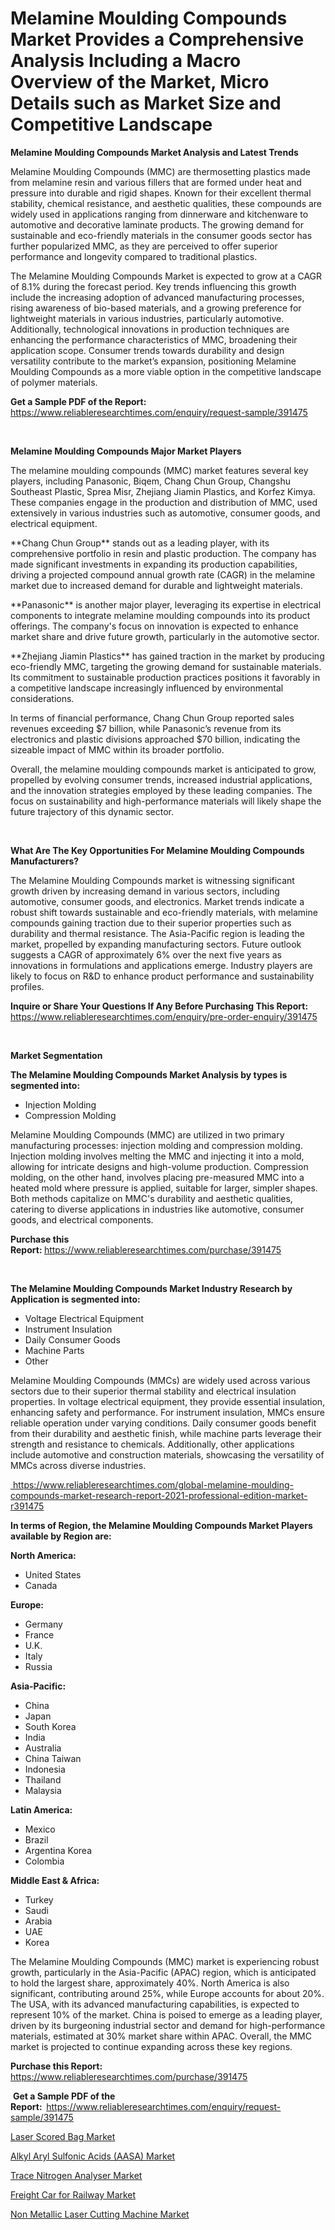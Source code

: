 <p><h1>Melamine Moulding Compounds Market Provides a Comprehensive Analysis Including a Macro Overview of the Market, Micro Details such as Market Size and Competitive Landscape</h1></p><p><strong>Melamine Moulding Compounds Market Analysis and Latest Trends</strong></p>
<p><p>Melamine Moulding Compounds (MMC) are thermosetting plastics made from melamine resin and various fillers that are formed under heat and pressure into durable and rigid shapes. Known for their excellent thermal stability, chemical resistance, and aesthetic qualities, these compounds are widely used in applications ranging from dinnerware and kitchenware to automotive and decorative laminate products. The growing demand for sustainable and eco-friendly materials in the consumer goods sector has further popularized MMC, as they are perceived to offer superior performance and longevity compared to traditional plastics.</p><p>The Melamine Moulding Compounds Market is expected to grow at a CAGR of 8.1% during the forecast period. Key trends influencing this growth include the increasing adoption of advanced manufacturing processes, rising awareness of bio-based materials, and a growing preference for lightweight materials in various industries, particularly automotive. Additionally, technological innovations in production techniques are enhancing the performance characteristics of MMC, broadening their application scope. Consumer trends towards durability and design versatility contribute to the market’s expansion, positioning Melamine Moulding Compounds as a more viable option in the competitive landscape of polymer materials.</p></p>
<p><strong>Get a Sample PDF of the Report:&nbsp;</strong> <a href="https://www.reliableresearchtimes.com/enquiry/request-sample/391475?utm_campaign=1776&utm_medium=2&utm_source=Github&utm_content=ia&utm_term=26102024&utm_id=melamine-moulding-compounds">https://www.reliableresearchtimes.com/enquiry/request-sample/391475</a></p>
<p>&nbsp;</p>
<p><strong>Melamine Moulding Compounds Major Market Players</strong></p>
<p><p>The melamine moulding compounds (MMC) market features several key players, including Panasonic, Biqem, Chang Chun Group, Changshu Southeast Plastic, Sprea Misr, Zhejiang Jiamin Plastics, and Korfez Kimya. These companies engage in the production and distribution of MMC, used extensively in various industries such as automotive, consumer goods, and electrical equipment.</p><p>**Chang Chun Group** stands out as a leading player, with its comprehensive portfolio in resin and plastic production. The company has made significant investments in expanding its production capabilities, driving a projected compound annual growth rate (CAGR) in the melamine market due to increased demand for durable and lightweight materials.</p><p>**Panasonic** is another major player, leveraging its expertise in electrical components to integrate melamine moulding compounds into its product offerings. The company's focus on innovation is expected to enhance market share and drive future growth, particularly in the automotive sector.</p><p>**Zhejiang Jiamin Plastics** has gained traction in the market by producing eco-friendly MMC, targeting the growing demand for sustainable materials. Its commitment to sustainable production practices positions it favorably in a competitive landscape increasingly influenced by environmental considerations.</p><p>In terms of financial performance, Chang Chun Group reported sales revenues exceeding $7 billion, while Panasonic’s revenue from its electronics and plastic divisions approached $70 billion, indicating the sizeable impact of MMC within its broader portfolio. </p><p>Overall, the melamine moulding compounds market is anticipated to grow, propelled by evolving consumer trends, increased industrial applications, and the innovation strategies employed by these leading companies. The focus on sustainability and high-performance materials will likely shape the future trajectory of this dynamic sector.</p></p>
<p>&nbsp;</p>
<p><strong>What Are The Key Opportunities For Melamine Moulding Compounds Manufacturers?</strong></p>
<p><p>The Melamine Moulding Compounds market is witnessing significant growth driven by increasing demand in various sectors, including automotive, consumer goods, and electronics. Market trends indicate a robust shift towards sustainable and eco-friendly materials, with melamine compounds gaining traction due to their superior properties such as durability and thermal resistance. The Asia-Pacific region is leading the market, propelled by expanding manufacturing sectors. Future outlook suggests a CAGR of approximately 6% over the next five years as innovations in formulations and applications emerge. Industry players are likely to focus on R&D to enhance product performance and sustainability profiles.</p></p>
<p><strong>Inquire or Share Your Questions If Any Before Purchasing This Report:</strong> <a href="https://www.reliableresearchtimes.com/enquiry/pre-order-enquiry/391475?utm_campaign=1776&utm_medium=2&utm_source=Github&utm_content=ia&utm_term=26102024&utm_id=melamine-moulding-compounds">https://www.reliableresearchtimes.com/enquiry/pre-order-enquiry/391475</a></p>
<p>&nbsp;</p>
<p><strong>Market Segmentation</strong></p>
<p><strong>The Melamine Moulding Compounds Market Analysis by types is segmented into:</strong></p>
<p><ul><li>Injection Molding</li><li>Compression Molding</li></ul></p>
<p><p>Melamine Moulding Compounds (MMC) are utilized in two primary manufacturing processes: injection molding and compression molding. Injection molding involves melting the MMC and injecting it into a mold, allowing for intricate designs and high-volume production. Compression molding, on the other hand, involves placing pre-measured MMC into a heated mold where pressure is applied, suitable for larger, simpler shapes. Both methods capitalize on MMC's durability and aesthetic qualities, catering to diverse applications in industries like automotive, consumer goods, and electrical components.</p></p>
<p><strong>Purchase this Report:&nbsp;</strong><a href="https://www.reliableresearchtimes.com/purchase/391475?utm_campaign=1776&utm_medium=2&utm_source=Github&utm_content=ia&utm_term=26102024&utm_id=melamine-moulding-compounds">https://www.reliableresearchtimes.com/purchase/391475</a></p>
<p>&nbsp;</p>
<p><strong>The Melamine Moulding Compounds Market Industry Research by Application is segmented into:</strong></p>
<p><ul><li>Voltage Electrical Equipment</li><li>Instrument Insulation</li><li>Daily Consumer Goods</li><li>Machine Parts</li><li>Other</li></ul></p>
<p><p>Melamine Moulding Compounds (MMCs) are widely used across various sectors due to their superior thermal stability and electrical insulation properties. In voltage electrical equipment, they provide essential insulation, enhancing safety and performance. For instrument insulation, MMCs ensure reliable operation under varying conditions. Daily consumer goods benefit from their durability and aesthetic finish, while machine parts leverage their strength and resistance to chemicals. Additionally, other applications include automotive and construction materials, showcasing the versatility of MMCs across diverse industries.</p></p>
<p><a href="https://www.reliableresearchtimes.com/global-melamine-moulding-compounds-market-research-report-2021-professional-edition-market-r391475?utm_campaign=1776&utm_medium=2&utm_source=Github&utm_content=ia&utm_term=26102024&utm_id=melamine-moulding-compounds">&nbsp;https://www.reliableresearchtimes.com/global-melamine-moulding-compounds-market-research-report-2021-professional-edition-market-r391475</a></p>
<p><strong>In terms of Region, the Melamine Moulding Compounds Market Players available by Region are:</strong></p>
<p>
    <p> <strong> North America: </strong>
        <ul>
            <li>United States</li>
            <li>Canada</li>
        </ul>
        </p> 
    <p> <strong> Europe: </strong>
        <ul>
            <li>Germany</li>
            <li>France</li>
            <li>U.K.</li>
            <li>Italy</li>
            <li>Russia</li>
        </ul>
        </p> 
    <p> <strong> Asia-Pacific: </strong>
        <ul>
            <li>China</li>
            <li>Japan</li>
            <li>South Korea</li>
            <li>India</li>
            <li>Australia</li>
            <li>China Taiwan</li>
            <li>Indonesia</li>
            <li>Thailand</li>
            <li>Malaysia</li>
        </ul>
        </p> 
    <p> <strong> Latin America: </strong>
        <ul>
            <li>Mexico</li>
            <li>Brazil</li>
            <li>Argentina Korea</li>
            <li>Colombia</li>
        </ul>
        </p> 
    <p> <strong> Middle East & Africa: </strong>
        <ul>
            <li>Turkey</li>
            <li>Saudi</li>
            <li>Arabia</li>
            <li>UAE</li>
            <li>Korea</li>
        </ul>
    </p>
    </p>
<p><p>The Melamine Moulding Compounds (MMC) market is experiencing robust growth, particularly in the Asia-Pacific (APAC) region, which is anticipated to hold the largest share, approximately 40%. North America is also significant, contributing around 25%, while Europe accounts for about 20%. The USA, with its advanced manufacturing capabilities, is expected to represent 10% of the market. China is poised to emerge as a leading player, driven by its burgeoning industrial sector and demand for high-performance materials, estimated at 30% market share within APAC. Overall, the MMC market is projected to continue expanding across these key regions.</p></p>
<p><strong>Purchase this Report: </strong><a href="https://www.reliableresearchtimes.com/purchase/391475?utm_campaign=1776&utm_medium=2&utm_source=Github&utm_content=ia&utm_term=26102024&utm_id=melamine-moulding-compounds">https://www.reliableresearchtimes.com/purchase/391475</a></p>
<p>&nbsp;<strong>Get a Sample PDF of the Report:&nbsp;&nbsp;</strong><a href="https://www.reliableresearchtimes.com/enquiry/request-sample/391475?utm_campaign=1776&utm_medium=2&utm_source=Github&utm_content=ia&utm_term=26102024&utm_id=melamine-moulding-compounds">https://www.reliableresearchtimes.com/enquiry/request-sample/391475</a></p>
<p><strong></strong></p>
<p><p><a href="https://www.linkedin.com/pulse/emerging-opportunities-challenges-global-laser-scored-bag-market-wh0if?utm_campaign=1776&utm_medium=2&utm_source=Github&utm_content=ia&utm_term=26102024&utm_id=melamine-moulding-compounds">Laser Scored Bag Market</a></p><p><a href="https://github.com/malandranz3ggo/Market-Research-Report-List-1/blob/main/alkyl-aryl-sulfonic-acids-aasa-market.md?utm_campaign=1776&utm_medium=2&utm_source=Github&utm_content=ia&utm_term=26102024&utm_id=melamine-moulding-compounds">Alkyl Aryl Sulfonic Acids (AASA) Market</a></p><p><a href="https://www.linkedin.com/pulse/navigating-global-trace-nitrogen-analyser-market-landscape-qximc?utm_campaign=1776&utm_medium=2&utm_source=Github&utm_content=ia&utm_term=26102024&utm_id=melamine-moulding-compounds">Trace Nitrogen Analyser Market</a></p><p><a href="https://www.linkedin.com/pulse/global-freight-car-railway-market-focus-product-type-nlvbc?utm_campaign=1776&utm_medium=2&utm_source=Github&utm_content=ia&utm_term=26102024&utm_id=melamine-moulding-compounds">Freight Car for Railway Market</a></p><p><a href="https://www.linkedin.com/pulse/regulatory-landscape-its-influence-global-non-metallic-laser-ettpc?utm_campaign=1776&utm_medium=2&utm_source=Github&utm_content=ia&utm_term=26102024&utm_id=melamine-moulding-compounds">Non Metallic Laser Cutting Machine Market</a></p></p>
